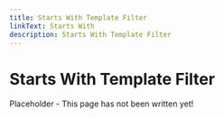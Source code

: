 ```yaml
---
title: Starts With Template Filter
linkText: Starts With
description: Starts With Template Filter
---
```


# Starts With Template Filter

Placeholder - This page has not been written yet!
